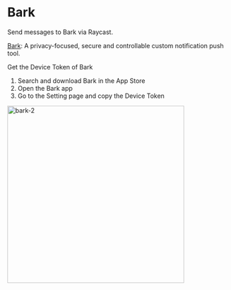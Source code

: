 # Bark

Send messages to Bark via Raycast.

[Bark](https://bark.day.app): A privacy-focused, secure and controllable custom notification push tool.

Get the Device Token of Bark
1. Search and download Bark in the App Store
2. Open the Bark app
3. Go to the Setting page and copy the Device Token

<img width="400" alt="bark-2" src="https://user-images.githubusercontent.com/36128970/234849720-0089fe1d-aac8-4dfb-a1c9-8854088f71dc.png">